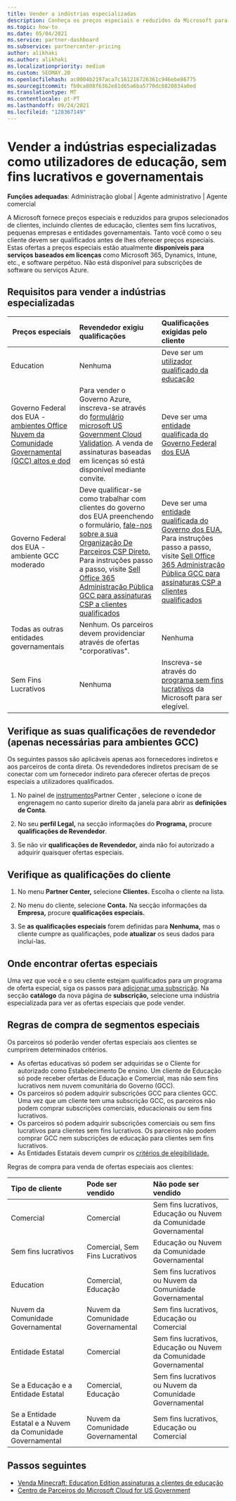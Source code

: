 ```yaml
---
title: Vender a indústrias especializadas
description: Conheça os preços especiais e reduzidos da Microsoft para determinados grupos de clientes, incluindo clientes de educação, clientes sem fins lucrativos e utilizadores do governo.
ms.topic: how-to
ms.date: 05/04/2021
ms.service: partner-dashboard
ms.subservice: partnercenter-pricing
author: alikhaki
ms.author: alikhaki
ms.localizationpriority: medium
ms.custom: SEOMAY.20
ms.openlocfilehash: ac0004b2197aca7c161216726361c946ebe86775
ms.sourcegitcommit: fb9ca808f6362e81d65a6ba5770dc8820834a0ed
ms.translationtype: MT
ms.contentlocale: pt-PT
ms.lasthandoff: 09/24/2021
ms.locfileid: "128367149"
---
```

# <a name="sell-to-specialized-industries-like-education-non-profit-and-government-users"></a>Vender a indústrias especializadas como utilizadores de educação, sem fins lucrativos e governamentais

**Funções adequadas**: Administração global | Agente administrativo | Agente comercial

A Microsoft fornece preços especiais e reduzidos para grupos selecionados de clientes, incluindo clientes de educação, clientes sem fins lucrativos, pequenas empresas e entidades governamentais. Tanto você como o seu cliente devem ser qualificados antes de lhes oferecer preços especiais. Estas ofertas a preços especiais estão atualmente **disponíveis para serviços baseados em licenças** como Microsoft 365, Dynamics, Intune, etc., e software perpétuo. Não está disponível para subscrições de software ou serviços Azure.

## <a name="requirements-to-sell-to-specialized-industries"></a>Requisitos para vender a indústrias especializadas

|**Preços especiais**   |**Revendedor exigiu qualificações**   |**Qualificações exigidas pelo cliente**   |
|----------------------------|:---------------------------------|:------------------------------------------|
|Education   |Nenhuma   | Deve ser um [utilizador qualificado da educação](https://www.microsoftvolumelicensing.com/DocumentSearch.aspx?Mode=3&DocumentTypeId=7)   |
| Governo Federal dos EUA - [ambientes Office Nuvem da Comunidade Governamental (GCC) altos e dod](/office365/servicedescriptions/office-365-platform-service-description/office-365-us-government/gcc-high-and-dod)    |Para vender o Governo Azure, inscreva-se através do [formulário microsoft US Government Cloud Validation](https://azuregov.microsoft.com/csp). A venda de assinaturas baseadas em licenças só está disponível mediante convite.|   Deve ser uma [entidade qualificada do Governo Federal dos EUA](https://azure.microsoft.com/global-infrastructure/government/how-to-buy/) |
| Governo Federal dos EUA - ambiente GCC moderado | Deve qualificar-se como trabalhar com clientes do governo dos EUA preenchendo o formulário, [fale-nos sobre a sua Organização De Parceiros CSP Direto.](https://www.microsoft.com/microsoft-365/government/eligibility-validation?ReqType=CSPPartner&rtc=1) Para instruções passo a passo, visite [Sell Office 365 Administração Pública GCC para assinaturas CSP a clientes qualificados](./csp-gcc-overview.md) | Deve ser uma [entidade qualificada do Governo dos EUA.](https://www.microsoft.com/microsoft-365/government/eligibility-validation?rtc=1) Para instruções passo a passo, visite [Sell Office 365 Administração Pública GCC para assinaturas CSP a clientes qualificados](./csp-gcc-overview.md)  |
| Todas as outras entidades governamentais | Nenhum. Os parceiros devem providenciar através de ofertas "corporativas". | Nenhuma
Sem Fins Lucrativos  |Nenhuma|Inscreva-se através do [programa sem fins lucrativos](https://nonprofit.microsoft.com/#/register) da Microsoft para ser elegível.   |

## <a name="check-your-reseller-qualifications-only-needed-for-gcc-environments"></a>Verifique as suas qualificações de revendedor (apenas necessárias para ambientes GCC)

Os seguintes passos são aplicáveis apenas aos fornecedores indiretos e aos parceiros de conta direta. Os revendedores indiretos precisam de se conectar com um fornecedor indireto para oferecer ofertas de preços especiais a utilizadores qualificados.

1. No painel de [instrumentos](https://partner.microsoft.com/dashboard)Partner Center , selecione o ícone de engrenagem no canto superior direito da janela para abrir as **definições de Conta**.

2. No seu **perfil Legal,** na secção informações do **Programa,** procure **qualificações de Revendedor**.

3. Se não vir **qualificações de Revendedor,** ainda não foi autorizado a adquirir quaisquer ofertas especiais.

## <a name="check-the-customer-qualifications"></a>Verifique as qualificações do cliente

1. No menu **Partner Center,** selecione **Clientes.** Escolha o cliente na lista.

2. No menu do cliente, selecione **Conta.** Na secção informações da **Empresa,** procure **qualificações especiais.**

3. Se **as qualificações especiais** forem definidas para **Nenhuma,** mas o cliente cumpre as qualificações, pode **atualizar** os seus dados para incluí-las.

## <a name="where-to-find-special-offers"></a>Onde encontrar ofertas especiais

Uma vez que você e o seu cliente estejam qualificados para um programa de oferta especial, siga os passos para [adicionar uma subscrição](create-a-new-subscription.md). Na secção **catálogo** da nova página de **subscrição,** selecione uma indústria especializada para ver as ofertas especiais que pode vender.

## <a name="purchase-rules-for-special-segments"></a>Regras de compra de segmentos especiais

Os parceiros só poderão vender ofertas especiais aos clientes se cumprirem determinados critérios.

- As ofertas educativas só podem ser adquiridas se o Cliente for autorizado como Estabelecimento De ensino. Um cliente de Educação só pode receber ofertas de Educação e Comercial, mas não sem fins lucrativos nem nuvem comunitária do Governo (GCC).
- Os parceiros só podem adquirir subscrições GCC para clientes GCC. Uma vez que um cliente tem uma subscrição GCC, os parceiros não podem comprar subscrições comerciais, educacionais ou sem fins lucrativos.
- Os parceiros só podem adquirir subscrições comerciais ou sem fins lucrativos para clientes sem fins lucrativos. Os parceiros não podem comprar GCC nem subscrições de educação para clientes sem fins lucrativos.
- As Entidades Estatais devem cumprir os [critérios de elegibilidade.](https://www.microsoft.com/legal/compliance/anticorruption/criteria)

Regras de compra para venda de ofertas especiais aos clientes:

|**Tipo de cliente**   |**Pode ser vendido**   |**Não pode ser vendido**   |
|:----------------------------|:---------------------------------|:------------------------------------------|
| Comercial |Comercial | Sem fins lucrativos, Educação ou Nuvem da Comunidade Governamental |
| Sem fins lucrativos |Comercial, Sem Fins Lucrativos | Educação ou Nuvem da Comunidade Governamental |
| Education |Comercial, Educação | Sem fins lucrativos ou Nuvem da Comunidade Governamental |
| Nuvem da Comunidade Governamental |Nuvem da Comunidade Governamental | Sem fins lucrativos, Educação ou Comercial |
| Entidade Estatal  | Comercial  | Sem fins lucrativos, Educação ou Nuvem da Comunidade Governamental  |
| Se a Educação e a Entidade Estatal | Comercial, Educação | Sem fins lucrativos ou Nuvem da Comunidade Governamental |
| Se a Entidade Estatal e a Nuvem da Comunidade Governamental | Nuvem da Comunidade Governamental | Sem fins lucrativos, Educação ou Comercial |

## <a name="next-steps"></a>Passos seguintes

- [Venda Minecraft: Education Edition assinaturas a clientes de educação](minecraft-subscriptions.md)
- [Centro de Parceiros do Microsoft Cloud for US Government](partner-center-for-microsoft-us-govt-cloud.md)